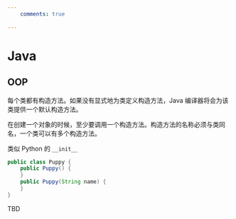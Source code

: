 ```yaml
---
    comments: true
 
---
```


# Java

## OOP

每个类都有构造方法。如果没有显式地为类定义构造方法，Java 编译器将会为该类提供一个默认构造方法。

在创建一个对象的时候，至少要调用一个构造方法。构造方法的名称必须与类同名，一个类可以有多个构造方法。

类似 Python 的 `__init__`

```java
public class Puppy {
    public Puppy() {
    }
    public Puppy(String name) {
    }
}
```

TBD